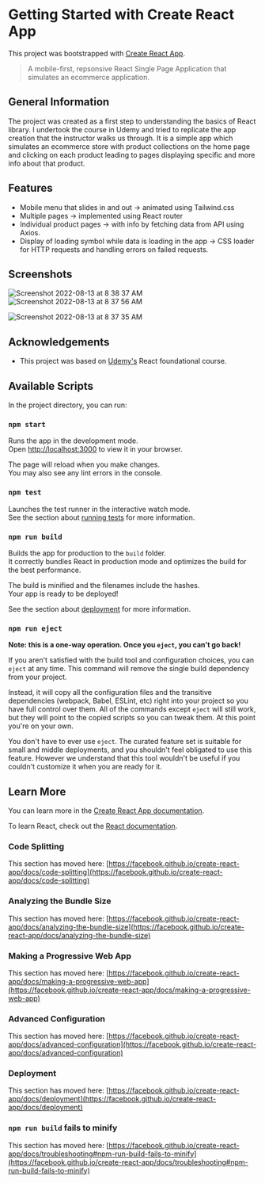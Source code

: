 # Getting Started with Create React App 

This project was bootstrapped with [Create React App](https://github.com/facebook/create-react-app).

> A mobile-first, repsonsive React Single Page Application that simulates an ecommerce application.


## General Information
The project was created as a first step to understanding the basics of React library. I undertook the course in Udemy and tried to replicate the app creation that the instructor walks us through. It is a simple app which simulates an ecommerce store with product collections on the home page and clicking on each product leading to pages displaying specific and more info about that product. 



## Features

- Mobile menu that slides in and out -> animated using Tailwind.css
- Multiple pages  -> implemented using React router
- Individual product pages -> with info by fetching data from API using Axios. 
- Display of loading symbol while data is loading in the app -> CSS loader for HTTP requests and handling errors on failed requests.


## Screenshots
![Screenshot 2022-08-13 at 8 38 37 AM](https://user-images.githubusercontent.com/20161096/184472083-1bf34979-20f8-4540-be11-897897c771b8.png)<br>
![Screenshot 2022-08-13 at 8 37 56 AM](https://user-images.githubusercontent.com/20161096/184472127-3cfdf157-f205-41fd-8d83-65339ca988c2.png)

<!-- If you have screenshots you'd like to share, include them here. -->
![Screenshot 2022-08-13 at 8 37 35 AM](https://user-images.githubusercontent.com/20161096/184472077-995c04f8-852f-46fe-bc29-b4ca88d16e44.png)


## Acknowledgements

- This project was based on [Udemy's](https://www.udemy.com/course/build-your-first-react-js-application/) React foundational course.

## Available Scripts

In the project directory, you can run:

### `npm start`

Runs the app in the development mode.\
Open [http://localhost:3000](http://localhost:3000) to view it in your browser.

The page will reload when you make changes.\
You may also see any lint errors in the console.

### `npm test`

Launches the test runner in the interactive watch mode.\
See the section about [running tests](https://facebook.github.io/create-react-app/docs/running-tests) for more information.

### `npm run build`

Builds the app for production to the `build` folder.\
It correctly bundles React in production mode and optimizes the build for the best performance.

The build is minified and the filenames include the hashes.\
Your app is ready to be deployed!

See the section about [deployment](https://facebook.github.io/create-react-app/docs/deployment) for more information.

### `npm run eject`

**Note: this is a one-way operation. Once you `eject`, you can't go back!**

If you aren't satisfied with the build tool and configuration choices, you can `eject` at any time. This command will remove the single build dependency from your project.

Instead, it will copy all the configuration files and the transitive dependencies (webpack, Babel, ESLint, etc) right into your project so you have full control over them. All of the commands except `eject` will still work, but they will point to the copied scripts so you can tweak them. At this point you're on your own.

You don't have to ever use `eject`. The curated feature set is suitable for small and middle deployments, and you shouldn't feel obligated to use this feature. However we understand that this tool wouldn't be useful if you couldn't customize it when you are ready for it.

## Learn More

You can learn more in the [Create React App documentation](https://facebook.github.io/create-react-app/docs/getting-started).

To learn React, check out the [React documentation](https://reactjs.org/).

### Code Splitting

This section has moved here: [https://facebook.github.io/create-react-app/docs/code-splitting](https://facebook.github.io/create-react-app/docs/code-splitting)

### Analyzing the Bundle Size

This section has moved here: [https://facebook.github.io/create-react-app/docs/analyzing-the-bundle-size](https://facebook.github.io/create-react-app/docs/analyzing-the-bundle-size)

### Making a Progressive Web App

This section has moved here: [https://facebook.github.io/create-react-app/docs/making-a-progressive-web-app](https://facebook.github.io/create-react-app/docs/making-a-progressive-web-app)

### Advanced Configuration

This section has moved here: [https://facebook.github.io/create-react-app/docs/advanced-configuration](https://facebook.github.io/create-react-app/docs/advanced-configuration)

### Deployment

This section has moved here: [https://facebook.github.io/create-react-app/docs/deployment](https://facebook.github.io/create-react-app/docs/deployment)

### `npm run build` fails to minify

This section has moved here: [https://facebook.github.io/create-react-app/docs/troubleshooting#npm-run-build-fails-to-minify](https://facebook.github.io/create-react-app/docs/troubleshooting#npm-run-build-fails-to-minify)
